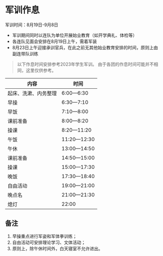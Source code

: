# 军训作息

军训时间：8月19日-9月8日

- 军训期间同时以连队为单位开展始业教育（如开学典礼、体检等）
- 各连队见面会安排在8月19日上午，需着军装
- 8月23日上午迎接承训官兵，在此之前无其他始业教育安排的时间，原则上由副连带队训练

> 以下作息时间安排参考2023年学生军训。
> 由于各团的作息时间可能并不相同，这里仅供参考。

|内容                |    时间 |
|-|-|
|起床、洗漱、内务整理|  6:00—6:30|
|早操                |6:30—7:10|
|早饭                |  7:10—8:00|
|课前准备            |      8:00—8:20|
|操课                |  8:20—11:20|
|午饭                |  11:20—12:30|
|午休                |  13:00—14:50|
|课前准备            |      14:50—15:00|
|操课                |  15:00—17:30|
|晚饭                |  17:30—18:40|
|自由活动            |      19:00—21:00|
|晚点名              |    21:00—21:30|
|熄灯                |    22:00|

## 备注

1. 早操重点进行军姿和军体拳训练；
2. 自由活动可安排理论学习、文体活动；
3. 原则上，除午休时间外，白天寝室不允许进出。
